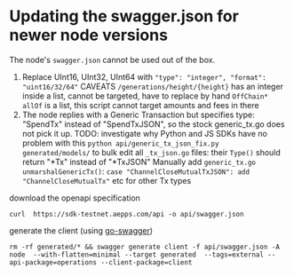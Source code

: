 # Updating the swagger.json for newer node versions
The node's `swagger.json` cannot be used out of the box.
1. Replace UInt16, UInt32, UInt64 with `"type": "integer", "format": "uint16/32/64"`
CAVEATS
`/generations/height/{height}` has an integer inside a list, cannot be targeted, have to replace by hand
`OffChain*` `allOf` is a list, this script cannot target amounts and fees in there
2. The node replies with a Generic Transaction but specifies type: "SpendTx" instead of "SpendTxJSON", so the stock generic_tx.go does not pick it up.
TODO: investigate why Python and JS SDKs have no problem with this
`python api/generic_tx_json_fix.py generated/models/` to bulk edit all `_tx_json.go` files: their `Type()` should return "*Tx" instead of "*TxJSON"
Manually add `generic_tx.go unmarshalGenericTx()`: `case "ChannelCloseMutualTxJSON": add "ChannelCloseMutualTx"` etc for other Tx types


download the openapi specification
```
curl  https://sdk-testnet.aepps.com/api -o api/swagger.json    
```

generate the client (using [go-swagger](https://github.com/go-swagger/go-swagger))

```
rm -rf generated/* && swagger generate client -f api/swagger.json -A node  --with-flatten=minimal --target generated  --tags=external --api-package=operations --client-package=client
```

